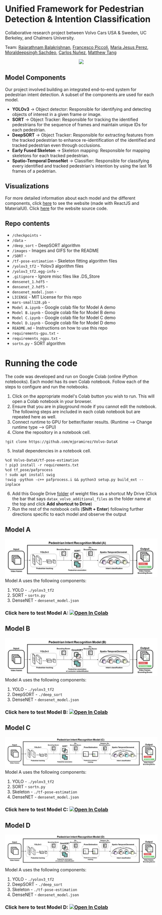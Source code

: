 # Unified Framework for Pedestrian Detection & Intention Classification 

Collaborative research project between Volvo Cars USA & Sweden, UC Berkeley, and Chalmers University.

Team: [Rajarathnam Balakrishnan](https://www.linkedin.com/in/rajarathnam-balakrishnan-7b447b135/), [Francesco Piccoli](https://www.linkedin.com/in/francesco-piccoli/), [Maria Jesus Perez](https://www.linkedin.com/in/maria-jesus-perez-brown/), [Moraldeepsingh Sachdeo](https://www.linkedin.com/in/moraldeepsingh/), [Carlos Nuñez](https://www.linkedin.com/in/carlosnunezcardenas/), [Matthew Tang](https://www.linkedin.com/in/matthewgtang/)

<p align='center'>
    <img src="./images/modelC2.gif" width="400px"/>
</p>

## Model Components
Our project involved building an integrated end-to-end system for pedestrian intent detection. A subset of the components are used for each model.
* **YOLOv3** -> Object detector: Responsible for identifying and detecting objects of interest in a given frame or image.
* **SORT** -> Object Tracker: Responsible for tracking the identified pedestrians for the sequence of frames and maintain unique IDs for each pedestrian.
* **DeepSORT** -> Object Tracker: Responsible for extracting features from the tracked pedestrian to enhance re-identification of the identified and tracked pedestrian even through occlusions.
* **Early Fused Skeleton** -> Skeleton mapping: Responsible for mapping skeletons for each tracked pedestrian.
* **Spatio-Temporal DenseNet** -> Classifier: Responsible for classifying every identified and tracked pedestrian's intention by using the last 16 frames of a pedetrian.

## Visualizations
For more detailed information about each model and the different components, click [here](https://matthew29tang.github.io/pid-model/) to see the website (made with ReactJS and MaterialUI). Click [here](https://github.com/matthew29tang/pid-model) for the website source code.

## Repo contents
* `/checkpoints` - 
* `/data` - 
* `/deep_sort` - DeepSORT algorithm 
* `/images` - Images and GIFS for the README
* `/SORT` - 
* `/tf-pose-estimation` - Skeleton fitting algorithm files
* `/yolov3_tf2` - Yolov3 algorithm files
* `/yolov3_tf2.egg-info` - 
* `.gitignore` - Ignore misc files like .DS_Store
* `densenet_1.hdf5` - 
* `densenet_2.hdf5` - 
* `densenet_model.json` - 
* `LICENSE` - MIT License for this repo
* `mars-small128.pb` - 
* `Model A.ipynb` - Google colab file for Model A demo
* `Model B.ipynb` - Google colab file for Model B demo
* `Model C.ipynb` - Google colab file for Model C demo
* `Model D.ipynb` - Google colab file for Model D demo
* `README.md` - Instructions on how to use this repo
* `requirements-gpu.txt` - 
* `requirements_ngpu.txt` - 
* `sortn.py` - SORT algorithm

# Running the code
The code was developed and run on Google Colab (online iPython notebooks). Each model has its own Colab notebook. Follow each of the steps to configure and run the notebooks.
1. Click on the appropriate model's Colab button you wish to run. This will open a Colab notebook in your browser.
2. Ensure that you are in playground mode if you cannot edit the notebook. The following steps are included in each colab notebook but are repeated here as well.
3. Connect runtime to GPU for better/faster results. (Runtime --> Change runtime type --> GPU)
4. Clone the repository in a notebook cell.
```
!git clone https://github.com/mjpramirez/Volvo-DataX
```
5. Install dependencies in a notebook cell.
```
%cd Volvo-DataX/tf-pose-estimation
! pip3 install -r requirements.txt
%cd tf_pose/pafprocess
! sudo apt install swig
!swig -python -c++ pafprocess.i && python3 setup.py build_ext --inplace
```
6. Add this Google Drive [folder](https://drive.google.com/drive/folders/1HxKtxBva3US2AJfohlKfjYSdhHvjt2Yc?usp=sharing) of weight files as a shortcut My Drive (Click the bar that says `datax_volvo_additional_files` as the folder name at the top and click **Add shortcut to Drive**)
7. Run the rest of the notebook cells (**Shift + Enter**) following further directions specific to each model and observe the output

## Model A
![model A](./images/modelA.png)
Model A uses the following components:
1. YOLO - `./yolov3_tf2`
2. SORT - `sortn.py`
3. DenseNET - `densenet_model.json`

### Click here to test Model A: [![Open In Colab](https://colab.research.google.com/assets/colab-badge.svg)](https://colab.research.google.com/drive/1InGYCg_SEosqumijaGyWzC9VoLPm5ZEx?usp=sharing)

## Model B
![model B](./images/modelB.png)
Model A uses the following components:
1. YOLO - `./yolov3_tf2`
2. DeepSORT - `./deep_sort`
3. DenseNET - `densenet_model.json`

### Click here to test Model B: [![Open In Colab](https://colab.research.google.com/assets/colab-badge.svg)](https://colab.research.google.com/drive/19YmKS3KZvl86tDN4CWDEZ7lPWjFWWrQQ?usp=sharing)

## Model C
![model C](./images/modelC.png)
Model A uses the following components:
1. YOLO - `./yolov3_tf2`
2. SORT - `sortn.py`
3. Skeleton - `./tf-pose-estimation`
4. DenseNET - `densenet_model.json`

### Click here to test Model C: [![Open In Colab](https://colab.research.google.com/assets/colab-badge.svg)](https://colab.research.google.com/drive/1d8PEeSdVlP0JogKwkytvFeyXXPu_qfXg?usp=sharing)

## Model D
![model D](./images/modelD.png)
Model A uses the following components:
1. YOLO - `./yolov3_tf2`
2. DeepSORT - `./deep_sort`
3. Skeleton - `./tf-pose-estimation`
4. DenseNET - `densenet_model.json`

### Click here to test Model D: [![Open In Colab](https://colab.research.google.com/assets/colab-badge.svg)](https://colab.research.google.com/drive/1zBR_MaibETkvZWhUiWrnwhQbmJRnko9j?usp=sharing)
